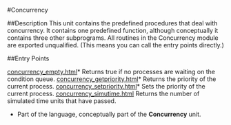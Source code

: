 
#Concurrency

##Description
This unit contains the predefined procedures that deal with concurrency. It contains one predefined function, although conceptually it contains three other subprograms.
All routines in the Concurrency module are exported unqualified. (This means you can call the entry points directly.)



##Entry Points

[concurrency_empty.html](**empty**)* Returns true if no processes are waiting on the condition queue.
[concurrency_getpriority.html](**getpriority**)* Returns the priority of the current process.
[concurrency_setpriority.html](**setpriority**)* Sets the priority of the current process.
[concurrency_simutime.html](**simutime**) Returns the number of simulated time units that have passed.

* Part of the language, conceptually part of the **Concurrency** unit.


